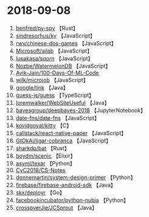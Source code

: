# 2018-09-08

1. [benfred/py-spy](https://github.com/benfred/py-spy) 【Rust】
2. [sindresorhus/ky](https://github.com/sindresorhus/ky) 【JavaScript】
3. [rwv/chinese-dos-games](https://github.com/rwv/chinese-dos-games) 【JavaScript】
4. [Microsoft/ailab](https://github.com/Microsoft/ailab) 【JavaScript】
5. [lusakasa/sqorn](https://github.com/lusakasa/sqorn) 【JavaScript】
6. [Nozbe/WatermelonDB](https://github.com/Nozbe/WatermelonDB) 【JavaScript】
7. [Avik-Jain/100-Days-Of-ML-Code](https://github.com/Avik-Jain/100-Days-Of-ML-Code) 
8. [wilk/microjob](https://github.com/wilk/microjob) 【JavaScript】
9. [google/tink](https://github.com/google/tink) 【Java】
10. [guess-js/guess](https://github.com/guess-js/guess) 【TypeScript】
11. [loremwalker/WebSiteUseful](https://github.com/loremwalker/WebSiteUseful) 【Java】
12. [bayesgroup/deepbayes-2018](https://github.com/bayesgroup/deepbayes-2018) 【JupyterNotebook】
13. [date-fns/date-fns](https://github.com/date-fns/date-fns) 【JavaScript】
14. [kovidgoyal/kitty](https://github.com/kovidgoyal/kitty) 【C】
15. [callstack/react-native-paper](https://github.com/callstack/react-native-paper) 【JavaScript】
16. [GtOkAi/ligar-cobranca](https://github.com/GtOkAi/ligar-cobranca) 【JavaScript】
17. [sharkdp/bat](https://github.com/sharkdp/bat) 【Rust】
18. [boydm/scenic](https://github.com/boydm/scenic) 【Elixir】
19. [asyml/texar](https://github.com/asyml/texar) 【Python】
20. [CyC2018/CS-Notes](https://github.com/CyC2018/CS-Notes) 
21. [donnemartin/system-design-primer](https://github.com/donnemartin/system-design-primer) 【Python】
22. [firebase/firebase-android-sdk](https://github.com/firebase/firebase-android-sdk) 【Java】
23. [skx/deployr](https://github.com/skx/deployr) 【Go】
24. [facebookincubator/python-nubia](https://github.com/facebookincubator/python-nubia) 【Python】
25. [crossoverJie/JCSprout](https://github.com/crossoverJie/JCSprout) 【Java】
